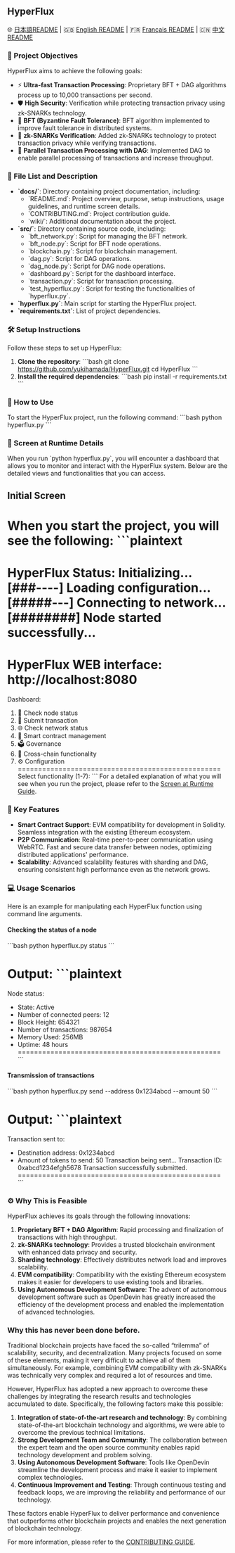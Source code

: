 
## HyperFlux
🌐 [日本語README](./docs/README_ja.md) | 🇬🇧 [English README](./docs/README_en.md) | 🇫🇷 [Français README](./docs/README_fr.md) | 🇨🇳 [中文 README](./docs/README_zh.md)

### 🌟 Project Objectives
HyperFlux aims to achieve the following goals:
- ⚡ **Ultra-fast Transaction Processing**: Proprietary BFT + DAG algorithms process up to 10,000 transactions per second.
- 🛡️ **High Security**: Verification while protecting transaction privacy using zk-SNARKs technology.
- 🤖 **BFT (Byzantine Fault Tolerance)**: BFT algorithm implemented to improve fault tolerance in distributed systems.
- 🧩 **zk-SNARKs Verification**: Added zk-SNARKs technology to protect transaction privacy while verifying transactions.
- 🔄 **Parallel Transaction Processing with DAG**: Implemented DAG to enable parallel processing of transactions and increase throughput.

### 📁 File List and Description
- **\`docs/\`**: Directory containing project documentation, including:
  - \`README.md\`: Project overview, purpose, setup instructions, usage guidelines, and runtime screen details.
  - \`CONTRIBUTING.md\`: Project contribution guide.
  - \`wiki/\`: Additional documentation about the project.
- **\`src/\`**: Directory containing source code, including:
  - \`bft_network.py\`: Script for managing the BFT network.
  - \`bft_node.py\`: Script for BFT node operations.
  - \`blockchain.py\`: Script for blockchain management.
  - \`dag.py\`: Script for DAG operations.
  - \`dag_node.py\`: Script for DAG node operations.
  - \`dashboard.py\`: Script for the dashboard interface.
  - \`transaction.py\`: Script for transaction processing.
  - \`test_hyperflux.py\`: Script for testing the functionalities of \`hyperflux.py\`.
- **\`hyperflux.py\`**: Main script for starting the HyperFlux project.
- **\`requirements.txt\`**: List of project dependencies.

### 🛠️ Setup Instructions
Follow these steps to set up HyperFlux:
1. **Clone the repository**:
   \`\`\`bash
   git clone https://github.com/yukihamada/HyperFlux.git
   cd HyperFlux
   \`\`\`
2. **Install the required dependencies**:
   \`\`\`bash
   pip install -r requirements.txt
   \`\`\`

### 🚀 How to Use
To start the HyperFlux project, run the following command:
\`\`\`bash
python hyperflux.py
\`\`\`

### 📖 Screen at Runtime Details
When you run \`python hyperflux.py\`, you will encounter a dashboard that allows you to monitor and interact with the HyperFlux system. Below are the detailed views and functionalities that you can access.

## Initial Screen
When you start the project, you will see the following:
\`\`\`plaintext
==================================================
HyperFlux Status: Initializing...
[###----] Loading configuration...
[#####---] Connecting to network...
[########] Node started successfully...
==================================================
HyperFlux WEB interface: http://localhost:8080
==================================================
Dashboard:
1. 🚀 Check node status
2. 💸 Submit transaction
3. 🌐 Check network status
4. 📜 Smart contract management
5. 🗳️ Governance
6. 🌉 Cross-chain functionality
7. ⚙️ Configuration
==================================================
Select functionality (1-7):
\`\`\`
For a detailed explanation of what you will see when you run the project, please refer to the [Screen at Runtime Guide](./docs/Screen_at_Runtime.md).

### 🔧 Key Features
- **Smart Contract Support**: EVM compatibility for development in Solidity. Seamless integration with the existing Ethereum ecosystem.
- **P2P Communication**: Real-time peer-to-peer communication using WebRTC. Fast and secure data transfer between nodes, optimizing distributed applications' performance.
- **Scalability**: Advanced scalability features with sharding and DAG, ensuring consistent high performance even as the network grows.

### 💻 Usage Scenarios
Here is an example for manipulating each HyperFlux function using command line arguments.

#### Checking the status of a node
\`\`\`bash
python hyperflux.py status
\`\`\`

Output:
\`\`\`plaintext
==================================================
Node status:
- State: Active
- Number of connected peers: 12
- Block Height: 654321
- Number of transactions: 987654
- Memory Used: 256MB
- Uptime: 48 hours
==================================================
\`\`\`

#### Transmission of transactions
\`\`\`bash
python hyperflux.py send --address 0x1234abcd --amount 50
\`\`\`

Output:
\`\`\`plaintext
==================================================
Transaction sent to:
- Destination address: 0x1234abcd
- Amount of tokens to send: 50
Transaction being sent...
Transaction ID: 0xabcd1234efgh5678
Transaction successfully submitted.
==================================================
\`\`\`

### ⚙️ Why This is Feasible
HyperFlux achieves its goals through the following innovations:
1. **Proprietary BFT + DAG Algorithm**: Rapid processing and finalization of transactions with high throughput.
2. **zk-SNARKs technology**: Provides a trusted blockchain environment with enhanced data privacy and security.
3. **Sharding technology**: Effectively distributes network load and improves scalability.
4. **EVM compatibility**: Compatibility with the existing Ethereum ecosystem makes it easier for developers to use existing tools and libraries.
5. **Using Autonomous Development Software**: The advent of autonomous development software such as OpenDevin has greatly increased the efficiency of the development process and enabled the implementation of advanced technologies.

### Why this has never been done before.
Traditional blockchain projects have faced the so-called “trilemma” of scalability, security, and decentralization. Many projects focused on some of these elements, making it very difficult to achieve all of them simultaneously. For example, combining EVM compatibility with zk-SNARKs was technically very complex and required a lot of resources and time.

However, HyperFlux has adopted a new approach to overcome these challenges by integrating the research results and technologies accumulated to date. Specifically, the following factors make this possible:
1. **Integration of state-of-the-art research and technology**: By combining state-of-the-art blockchain technology and algorithms, we were able to overcome the previous technical limitations.
2. **Strong Development Team and Community**: The collaboration between the expert team and the open source community enables rapid technology development and problem solving.
3. **Using Autonomous Development Software**: Tools like OpenDevin streamline the development process and make it easier to implement complex technologies.
4. **Continuous Improvement and Testing**: Through continuous testing and feedback loops, we are improving the reliability and performance of our technology.

These factors enable HyperFlux to deliver performance and convenience that outperforms other blockchain projects and enables the next generation of blockchain technology.

For more information, please refer to the [CONTRIBUTING GUIDE](./docs/CONTRIBUTING.md).
